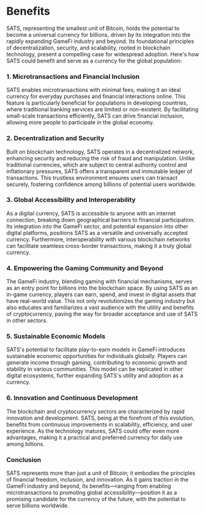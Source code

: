 Benefits
===

SATS, representing the smallest unit of Bitcoin, holds the potential to become a universal currency for billions, driven by its integration into the rapidly expanding GameFi industry and beyond. Its foundational principles of decentralization, security, and scalability, rooted in blockchain technology, present a compelling case for widespread adoption. Here's how SATS could benefit and serve as a currency for the global population:

### 1. **Microtransactions and Financial Inclusion**

SATS enables microtransactions with minimal fees, making it an ideal currency for everyday purchases and financial interactions online. This feature is particularly beneficial for populations in developing countries, where traditional banking services are limited or non-existent. By facilitating small-scale transactions efficiently, SATS can drive financial inclusion, allowing more people to participate in the global economy.

### 2. **Decentralization and Security**

Built on blockchain technology, SATS operates in a decentralized network, enhancing security and reducing the risk of fraud and manipulation. Unlike traditional currencies, which are subject to central authority control and inflationary pressures, SATS offers a transparent and immutable ledger of transactions. This trustless environment ensures users can transact securely, fostering confidence among billions of potential users worldwide.

### 3. **Global Accessibility and Interoperability**

As a digital currency, SATS is accessible to anyone with an internet connection, breaking down geographical barriers to financial participation. Its integration into the GameFi sector, and potential expansion into other digital platforms, positions SATS as a versatile and universally accepted currency. Furthermore, interoperability with various blockchain networks can facilitate seamless cross-border transactions, making it a truly global currency.

### 4. **Empowering the Gaming Community and Beyond**

The GameFi industry, blending gaming with financial mechanisms, serves as an entry point for billions into the blockchain space. By using SATS as an in-game currency, players can earn, spend, and invest in digital assets that have real-world value. This not only revolutionizes the gaming industry but also educates and familiarizes a vast audience with the utility and benefits of cryptocurrency, paving the way for broader acceptance and use of SATS in other sectors.

### 5. **Sustainable Economic Models**

SATS's potential to facilitate play-to-earn models in GameFi introduces sustainable economic opportunities for individuals globally. Players can generate income through gaming, contributing to economic growth and stability in various communities. This model can be replicated in other digital ecosystems, further expanding SATS's utility and adoption as a currency.

### 6. **Innovation and Continuous Development**

The blockchain and cryptocurrency sectors are characterized by rapid innovation and development. SATS, being at the forefront of this evolution, benefits from continuous improvements in scalability, efficiency, and user experience. As the technology matures, SATS could offer even more advantages, making it a practical and preferred currency for daily use among billions.

### Conclusion

SATS represents more than just a unit of Bitcoin; it embodies the principles of financial freedom, inclusion, and innovation. As it gains traction in the GameFi industry and beyond, its benefits—ranging from enabling microtransactions to promoting global accessibility—position it as a promising candidate for the currency of the future, with the potential to serve billions worldwide.
